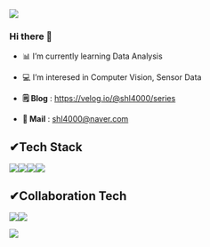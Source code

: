 <img src="https://capsule-render.vercel.app/api?type=waving&color=BDBDC8&height=130&section=header" />

### Hi there 👋

- 📊 I’m currently learning Data Analysis
- 💻 I’m interesed in Computer Vision, Sensor Data

- **🗒️ Blog** : https://velog.io/@shl4000/series
- **💌 Mail** : shl4000@naver.com



## ✔︎Tech Stack
<img src="https://img.shields.io/badge/Python-61DAFB?style=for-the-badge&logo=Python&logoColor=black"><img src="https://img.shields.io/badge/MySQL-1572B6?style=for-the-badge&logo=MySQL&logoColor=white"><img src="https://img.shields.io/badge/R-764ABC?style=for-the-badge&logo=R&logoColor=purple"><img src="https://img.shields.io/badge/Tableau-000000?style=for-the-badge&logo=Tableau&logoColor=white">

## ✔︎Collaboration Tech
<img src="https://img.shields.io/badge/Spring-6DB33F?style=for-the-badge&logo=Spring&logoColor=green"><img src="https://img.shields.io/badge/Spring Boot-6DB33F?style=for-the-badge&logo=Spring Boot&logoColor=yellow">


<img src="https://capsule-render.vercel.app/api?type=waving&color=BDBDC8&height=130&section=footer" />

